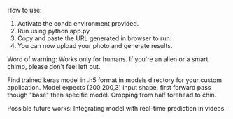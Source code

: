 How to use:

1. Activate the conda environment provided.
2. Run using python app.py
3. Copy and paste the URL generated in browser to run.
4. You can now upload your photo and generate results.

Word of warning: 
Works only for humans. If you're an alien or a smart chimp, please don't feel left out. 

Find trained keras model in .h5 format in models directory for your custom application.
Model expects (200,200,3) input shape, first forward pass though "base" then specific model. Cropping from half forehead to chin.

Possible future works:
Integrating model with real-time prediction in videos.
